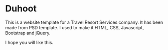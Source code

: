# Duhoot

This is a website template for a Travel Resort Services company.
It has been made from PSD template.
I used to make it HTML, CSS, Javascript, Bootstrap and jQuery.


I hope you will like this.
